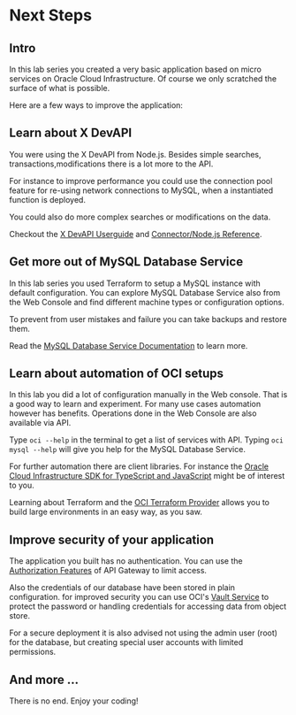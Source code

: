 # Next Steps

## Intro

In this lab series you created a very basic application based on micro services on Oracle Cloud Infrastructure. Of course we only scratched the surface of what is possible.

Here are a few ways to improve the application:

## Learn about X DevAPI

You were using the X DevAPI from Node.js. Besides simple searches, transactions,modifications there is a lot more to the API.

For instance to improve performance you could use the connection pool feature for re-using network connections to MySQL, when a instantiated function is deployed.

You could also do more complex searches or modifications on the data.

Checkout the [X DevAPI Userguide](https://dev.mysql.com/doc/x-devapi-userguide/en/) and [Connector/Node.js Reference](https://dev.mysql.com/doc/dev/connector-nodejs/8.0/).

## Get more out of MySQL Database Service

In this lab series you used Terraform to setup a MySQL instance with default configuration. You can explore MySQL Database Service also from the Web Console
and find different machine types or configuration options.

To prevent from user mistakes and failure you can take backups and restore them.

Read the [MySQL Database Service Documentation](https://docs.cloud.oracle.com/en-us/iaas/mysql-database/index.html) to learn more.

## Learn about automation of OCI setups

In this lab you did a lot of configuration manually in the Web console. That is
a good way to learn and experiment. For many use cases automation however has
benefits. Operations done in the Web Console are also available via API.

Type `oci --help` in the terminal to get a list of services with API. Typing
`oci mysql --help` will give you help for the MySQL Database Service.

For further automation there are client libraries. For instance the
[Oracle Cloud Infrastructure SDK for TypeScript and JavaScript](https://github.com/oracle/oci-typescript-sdk/)
might be of interest to you.

Learning about Terraform and the [OCI Terraform Provider](https://registry.terraform.io/providers/hashicorp/oci/latest/docs) allows you to build large environments in an easy way, as you saw.

## Improve security of your application

The application you built has no authentication. You can use the [Authorization Features](https://docs.cloud.oracle.com/en-us/iaas/Content/APIGateway/Tasks/apigatewayaddingauthzauthn.htm) of API Gateway to limit access.

Also the credentials of our database have been stored in plain configuration. for improved security you can use OCI's [Vault Service](https://docs.cloud.oracle.com/en-us/iaas/Content/KeyManagement/Concepts/keyoverview.htm) to protect the password or handling credentials for accessing data from object store.

For a secure deployment it is also advised not using the admin user (root) for the database, but creating special user accounts with limited permissions.

## And more ...

There is no end. Enjoy your coding!
